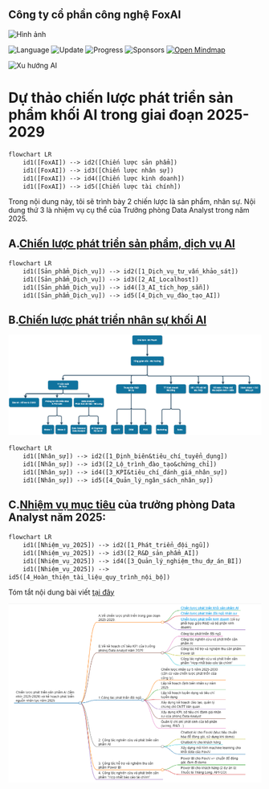 ## Công ty cổ phần công nghệ FoxAI

<img src="https://fox.ai.vn/wp-content/uploads/2024/07/Logo_Original-1.png" alt="Hình ảnh" width="30%" />

![Language](https://img.shields.io/badge/Language-Python-orange.svg?logo=Python&logoColor=yellow) 
![Update](https://img.shields.io/badge/Update-Weekly-green.svg) 
![Progress](https://img.shields.io/badge/progress-N%2F1049-brightgreen.svg) 
![Sponsors](https://img.shields.io/badge/Sponsor-0-lightgrey.svg)
[![Open Mindmap](https://img.shields.io/badge/Mindmap-View%20Now-green)](https://hoanglong8.github.io/FoxAI-Data-Analyst/markmap.html)

![Xu hướng AI](https://vbee.vn/blog/wp-content/uploads/2023/04/cong-nghe-tri-tue-nhan-tao-0.jpg)

# Dự thảo chiến lược phát triển sản phẩm khối AI trong giai đoạn 2025-2029

```mermaid
flowchart LR
    id1([FoxAI]) --> id2([Chiến lược sản phẩm])
    id1([FoxAI]) --> id3([Chiến lược nhân sự])
    id1([FoxAI]) --> id4([Chiến lược kinh doanh])
    id1([FoxAI]) --> id5([Chiến lược tài chính])
```

Trong nội dung này, tôi sẽ trình bày 2 chiến lược là sản phẩm, nhân sự. Nội dung thứ 3 là nhiệm vụ cụ thể của Trưởng phòng Data Analyst trong năm 2025.

## A.[Chiến lược phát triển sản phẩm, dịch vụ AI](https://github.com/hoanglong8/FoxAI-Data-Analyst/blob/main/Chi%E1%BA%BFn%20l%C6%B0%E1%BB%A3c%20SP/A.Chi%E1%BA%BFn%20l%C6%B0%E1%BB%A3c%20ph%C3%A1t%20tri%E1%BB%83n%20s%E1%BA%A3n%20ph%E1%BA%A9m%20AI.md)

```mermaid
flowchart LR
    id1([Sản_phẩm_Dịch_vụ]) --> id2([1_Dịch_vụ_tư_vấn_khảo_sát])
    id1([Sản_phẩm_Dịch_vụ]) --> id3([2_AI_Localhost])
    id1([Sản_phẩm_Dịch_vụ]) --> id4([3_AI_tích_hợp_sẵn])
    id1([Sản_phẩm_Dịch_vụ]) --> id5([4_Dịch_vụ_đào_tạo_AI])
```

## B.[Chiến lược phát triển nhân sự khối AI](https://github.com/hoanglong8/FoxAI-Data-Analyst/blob/main/Chi%E1%BA%BFn%20l%C6%B0%E1%BB%A3c%20NS/B.Chi%E1%BA%BFn%20l%C6%B0%E1%BB%A3c%20ph%C3%A1t%20tri%E1%BB%83n%20%C4%91%E1%BB%99i%20ng%C5%A9.md)

![Cơ cấu TC 2025](https://github.com/hoanglong8/FoxAI-Data-Analyst/blob/main/Image/FoxAI%20-%20C%C6%A1%20c%E1%BA%A5u%20d%E1%BB%B1%20ki%E1%BA%BFn%202025.png)

```mermaid
flowchart LR
    id1([Nhân_sự]) --> id2([1_Định_biên&tiêu_chí_tuyển_dụng])
    id1([Nhân_sự]) --> id3([2_Lộ_trình_đào_tạo&chứng_chỉ])
    id1([Nhân_sự]) --> id4([3_KPI&tiêu_chí_đánh_giá_nhân_sự])
    id1([Nhân_sự]) --> id5([4_Quản_lý_ngân_sách_nhân_sự])
```

## C.[Nhiệm vụ mục tiêu](https://github.com/hoanglong8/FoxAI-Data-Analyst/blob/main/docs/C.KPI%20d%E1%BB%B1%20ki%E1%BA%BFn%20-%20Tr%C6%B0%E1%BB%9Fng%20ph%C3%B2ng%20Data%20Analyst.md) của trưởng phòng Data Analyst năm 2025:

```mermaid
flowchart LR
    id1([Nhiệm_vụ_2025]) --> id2([1_Phát_triển_đội_ngũ])
    id1([Nhiệm_vụ_2025]) --> id3([2_R&D_sản_phẩm_AI])
    id1([Nhiệm_vụ_2025]) --> id4([3_Quản_lý_nghiệm_thu_dự_án_BI])
    id1([Nhiệm_vụ_2025]) --> id5([4_Hoàn_thiện_tài_liệu_quy_trình_nội_bộ])
```

Tóm tắt nội dung bài viết [tại đây](https://hoanglong8.github.io/FoxAI-Data-Analyst/markmap.html)

![Hình ảnh](https://github.com/hoanglong8/FoxAI-Data-Analyst/blob/main/Image/Markmap.png)




